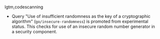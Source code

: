 lgtm,codescanning
* Query "Use of insufficient randomness as the key of a cryptographic algorithm" (`go/insecure-randomness`) is promoted from experimental status. This checks for use of an insecure random number generator in a security component.
